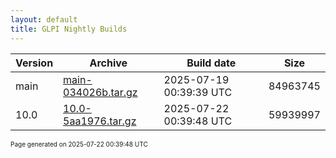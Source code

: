 ```yaml
---
layout: default
title: GLPI Nightly Builds
---
```


Version|Archive|Build date|Size
---|---|---|---
main|[main-034026b.tar.gz](main-034026b.tar.gz)|2025-07-19 00:39:39 UTC|84963745
10.0|[10.0-5aa1976.tar.gz](10.0-5aa1976.tar.gz)|2025-07-22 00:39:48 UTC|59939997

<font size="1">Page generated on 2025-07-22 00:39:48 UTC</font>
